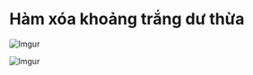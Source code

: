 # Hàm xóa khoảng trắng dư thừa

![Imgur](https://i.imgur.com/wGy5Ioo.png)  

![Imgur](https://i.imgur.com/P5PUjXh.png)
